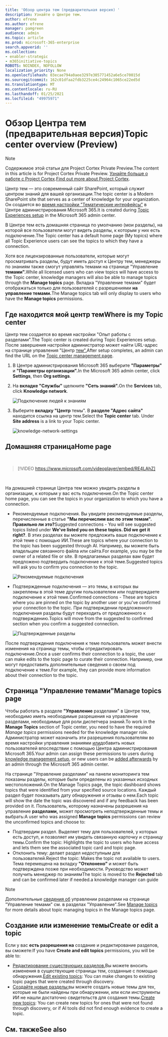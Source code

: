 ```yaml
---
title: 'Обзор центра тем (предварительная версия) '
description: Узнайте о Центре тем.
author: efrene
ms.author: efrene
manager: pamgreen
audience: admin
ms.topic: article
ms.prod: microsoft-365-enterprise
search.appverid: ''
ms.collection:
- enabler-strategic
- m365initiative-topics
ROBOTS: NOINDEX, NOFOLLOW
localization_priority: None
ms.openlocfilehash: 03ecae794a0aee3297e305771452a6e5ce70015d
ms.sourcegitcommit: 162c01dfaa2fdb3225ce4c24964c1065ce22ed5d
ms.translationtype: MT
ms.contentlocale: ru-RU
ms.lasthandoff: 01/25/2021
ms.locfileid: "49975971"
---
```

# <a name="topic-center-overview-preview"></a><span data-ttu-id="a8743-103">Обзор Центра тем (предварительная версия)</span><span class="sxs-lookup"><span data-stu-id="a8743-103">Topic center overview (Preview)</span></span>

> [!Note] 
> <span data-ttu-id="a8743-104">Содержимое этой статьи для Project Cortex Private Preview.</span><span class="sxs-lookup"><span data-stu-id="a8743-104">The content in this article is for Project Cortex Private Preview.</span></span> <span data-ttu-id="a8743-105">[Узнайте больше о работе с Project Cortex](https://aka.ms/projectcortex).</span><span class="sxs-lookup"><span data-stu-id="a8743-105">[Find out more about Project Cortex](https://aka.ms/projectcortex).</span></span>

<span data-ttu-id="a8743-106">Центр тем — это современный сайт SharePoint, который служит центром знаний для вашей организации.</span><span class="sxs-lookup"><span data-stu-id="a8743-106">The topic center is a Modern SharePoint site that serves as a center of knowledge for your organization.</span></span> <span data-ttu-id="a8743-107">Он создается во [время настройки "Тематические интерфейсы"](set-up-topic-experiences.md) в Центре администрирования Microsoft 365.</span><span class="sxs-lookup"><span data-stu-id="a8743-107">It is created during [Topic Experiences setup](set-up-topic-experiences.md) in the Microsoft 365 admin center.</span></span>

<span data-ttu-id="a8743-108">В Центре тем есть домашняя страница по умолчанию (мои разделы), на которой все пользователи могут видеть разделы, к которым у них есть подключение.</span><span class="sxs-lookup"><span data-stu-id="a8743-108">The Topic center has a default home page (My topics) where all Topic Experience users can see the topics to which they have a connection.</span></span> 

<span data-ttu-id="a8743-109">Хотя все лицензированные пользователи, которые могут просматривать разделы, будут иметь доступ к Центру тем, менеджеры по знаниям также смогут управлять темами на странице "Управление **темами".**</span><span class="sxs-lookup"><span data-stu-id="a8743-109">While all licensed users who can view topics will have access to the Topic center, knowledge managers will also be able to manage topics through the **Manage topics** page.</span></span> <span data-ttu-id="a8743-110">Вкладка "Управление темами" будет отображаться только для пользователей с разрешениями **на управление темами.**</span><span class="sxs-lookup"><span data-stu-id="a8743-110">The Manage topics tab will only display to users who have the **Manage topics** permissions.</span></span> 

## <a name="where-is-my-topic-center"></a><span data-ttu-id="a8743-111">Где находится мой центр тем</span><span class="sxs-lookup"><span data-stu-id="a8743-111">Where is my Topic center</span></span>

<span data-ttu-id="a8743-112">Центр тем создается во время настройки "Опыт работы с разделами".</span><span class="sxs-lookup"><span data-stu-id="a8743-112">The Topic center is created during Topic Experiences setup.</span></span> <span data-ttu-id="a8743-113">После завершения настройки администратор может найти URL-адрес на странице управления "Центр [тем".](https://docs.microsoft.com/microsoft-365/knowledge/topic-experiences-administration#to-access-topics-management-settings)</span><span class="sxs-lookup"><span data-stu-id="a8743-113">After setup completes, an admin can find the URL on the [Topic center management page](https://docs.microsoft.com/microsoft-365/knowledge/topic-experiences-administration#to-access-topics-management-settings).</span></span>


1. <span data-ttu-id="a8743-114">В Центре администрирования Microsoft 365 выберите **"Параметры"** и **"Параметры организации".**</span><span class="sxs-lookup"><span data-stu-id="a8743-114">In the Microsoft 365 admin center, click **Settings**, then **Org settings**.</span></span>
2. <span data-ttu-id="a8743-115">На **вкладке "Службы"** щелкните **"Сеть знаний".**</span><span class="sxs-lookup"><span data-stu-id="a8743-115">On the **Services** tab, click **Knowledge network**.</span></span>

    ![Подключение людей к знаниям](../media/admin-org-knowledge-options-completed.png) </br>

3. <span data-ttu-id="a8743-117">Выберите **вкладку "Центр** темы". В **разделе "Адрес сайта"** находится ссылка на центр тем.</span><span class="sxs-lookup"><span data-stu-id="a8743-117">Select the **Topic center** tab. Under **Site address** is a link to your Topic center.</span></span>

    ![knowledge-network-settings](../media/knowledge-network-settings-topic-center.png) </br>



## <a name="home-page"></a><span data-ttu-id="a8743-119">Домашняя страница</span><span class="sxs-lookup"><span data-stu-id="a8743-119">Home page</span></span>

</br>

> [!VIDEO https://www.microsoft.com/videoplayer/embed/RE4LAhZ]  

</br>


<span data-ttu-id="a8743-120">На домашней странице Центра тем можно увидеть разделы в организации, к которым у вас есть подключение.</span><span class="sxs-lookup"><span data-stu-id="a8743-120">On the Topic center home page, you can see the topics in your organization to which you have a connection.</span></span>

- <span data-ttu-id="a8743-121">Рекомендуемые подключения. Вы увидите рекомендуемые разделы, перечисленные в статье **"Мы перечислим вас по этим темам". Правильно ли это?**</span><span class="sxs-lookup"><span data-stu-id="a8743-121">Suggested connections - You will see suggested topics listed under **We've listed you on these topics. Did we get it right?**.</span></span> <span data-ttu-id="a8743-122">В этих разделах вы можете предложить ваше подключение к этой теме с помощью ИИ.</span><span class="sxs-lookup"><span data-stu-id="a8743-122">These are topics where your connection to the topic has been suggested through AI.</span></span> <span data-ttu-id="a8743-123">Например, вы можете быть владельцем связанного файла или сайта.</span><span class="sxs-lookup"><span data-stu-id="a8743-123">For example, you may be the owner of a related file or site.</span></span> <span data-ttu-id="a8743-124">В предлагаемых разделах вам будет предложено подтвердить подключение к этой теме.</span><span class="sxs-lookup"><span data-stu-id="a8743-124">Suggested topics will ask you to confirm you connection to the topic.</span></span>

   ![Рекомендуемые подключения](../media/knowledge-management/my-topics.png) </br>
 
- <span data-ttu-id="a8743-126">Подтвержденные подключения — это темы, в которых вы закреплены в этой теме другим пользователем или подтверждаете подключение к этой теме.</span><span class="sxs-lookup"><span data-stu-id="a8743-126">Confirmed connections - These are topics where you are pinned on the topic by another user or you've confirmed your connection to the topic.</span></span> <span data-ttu-id="a8743-127">При подтверждении предложенного подключения разделы будут переходить от предложенного к подтверждению.</span><span class="sxs-lookup"><span data-stu-id="a8743-127">Topics will move from the suggested to confirmed section when you confirm a suggested connection.</span></span>
 
   ![Подтвержденные разделы](../media/knowledge-management/my-topics-confirmed.png) </br>

<span data-ttu-id="a8743-129">После подтверждения подключения к теме пользователь может внести изменения на страницу темы, чтобы отредактировать подключение.</span><span class="sxs-lookup"><span data-stu-id="a8743-129">Once a user confirms their connection to a topic, the user can make edits to the topic page to curate their connection.</span></span> <span data-ttu-id="a8743-130">Например, они могут предоставить дополнительные сведения о своем под подключение к теме.</span><span class="sxs-lookup"><span data-stu-id="a8743-130">For example, they can provide more information about their connection to the topic.</span></span>


## <a name="manage-topics-page"></a><span data-ttu-id="a8743-131">Страница "Управление темами"</span><span class="sxs-lookup"><span data-stu-id="a8743-131">Manage topics page</span></span>

<span data-ttu-id="a8743-132">Чтобы работать в разделе **"Управление** разделами" в Центре  тем, необходимо иметь необходимые разрешения на управление разделами, необходимые для роли диспетчера знаний.</span><span class="sxs-lookup"><span data-stu-id="a8743-132">To work in the **Manage Topics** section of Topic center, you need to have the required *Manage topics* permissions needed for the knowledge manager role.</span></span> <span data-ttu-id="a8743-133">Администратор может назначить эти разрешения пользователям во время настройки [](topic-experiences-knowledge-rules.md) управления знаниями [или](set-up-topic-experiences.md)добавить новых пользователей впоследствии с помощью Центра администрирования Microsoft 365.</span><span class="sxs-lookup"><span data-stu-id="a8743-133">Your admin can assign these permissions to users during [knowledge management setup](set-up-topic-experiences.md), or new users can be [added afterwards](topic-experiences-knowledge-rules.md) by an admin through the Microsoft 365 admin center.</span></span>

<span data-ttu-id="a8743-134">На странице "Управление разделами" на панели мониторинга тем показаны разделы, которые были определены из указанных исходных местоположений.</span><span class="sxs-lookup"><span data-stu-id="a8743-134">On the Manage Topics page, the topic dashboard shows topics that were identified from your specified source locations.</span></span> <span data-ttu-id="a8743-135">Каждый раздел будет показывать дату обнаружения и отзывы о нем.</span><span class="sxs-lookup"><span data-stu-id="a8743-135">Each topic will show the date the topic was discovered and if any feedback has been provided on it.</span></span> <span data-ttu-id="a8743-136">Пользователь, которому назначены разрешения на управление **разделами,** может просмотреть неподтвержденные темы и выбрать:</span><span class="sxs-lookup"><span data-stu-id="a8743-136">A user who was assigned **Manage topics** permissions can review the unconfirmed topics and choose to:</span></span>
- <span data-ttu-id="a8743-137">Подтвердим раздел. Выделяет тему для пользователей, у которых есть доступ, и позволяет им увидеть связанную карточку и страницу темы.</span><span class="sxs-lookup"><span data-stu-id="a8743-137">Confirm the topic: Highlights the topic to users who have access and lets them see the associated topic card and topic page.</span></span>
- <span data-ttu-id="a8743-138">Отклонить тему: делает раздел недоступным для пользователей.</span><span class="sxs-lookup"><span data-stu-id="a8743-138">Reject the topic: Makes the topic not available to users.</span></span> <span data-ttu-id="a8743-139">Тема перемещена на вкладку **"Отклонено"** и может быть подтверждена позже при необходимости. Руководство может получить менеджер по знаниям</span><span class="sxs-lookup"><span data-stu-id="a8743-139">The topic is moved to the **Rejected** tab and can be confirmed later if needed.a knowledge manager can guide</span></span> 

> [!Note] 
> <span data-ttu-id="a8743-140">Дополнительные [сведения об](manage-topics.md) управлении разделами на странице "Управление темами" см. в разделах "Управление".</span><span class="sxs-lookup"><span data-stu-id="a8743-140">See [Manage topics](manage-topics.md) for more details about topic managing topics in the Manage topics page.</span></span>


## <a name="create-or-edit-a-topic"></a><span data-ttu-id="a8743-141">Создание или изменение темы</span><span class="sxs-lookup"><span data-stu-id="a8743-141">Create or edit a topic</span></span>

<span data-ttu-id="a8743-142">Если у вас **есть разрешения на** создание и редактирование разделов, вы сможете:</span><span class="sxs-lookup"><span data-stu-id="a8743-142">If you have **Create and edit topics** permissions, you will be able to:</span></span>

- <span data-ttu-id="a8743-143">[Редактирование существующих разделов.](edit-a-topic.md)Вы можете вносить изменения в существующие страницы тем, созданные с помощью обнаружения.</span><span class="sxs-lookup"><span data-stu-id="a8743-143">[Edit existing topics](edit-a-topic.md): You can make changes to existing topic pages that were created through discovery.</span></span>
- <span data-ttu-id="a8743-144">[Создайте новые разделы:](create-a-topic.md)вы можете создать новые темы для тех, которые не были найдены при обнаружении, или если инструменты ИИ не нашли достаточно свидетельств для создания темы.</span><span class="sxs-lookup"><span data-stu-id="a8743-144">[Create new topics](create-a-topic.md): You can create new topics for ones that were not found through discovery, or if AI tools did not find enough evidence to create a topic.</span></span>






## <a name="see-also"></a><span data-ttu-id="a8743-145">См. также</span><span class="sxs-lookup"><span data-stu-id="a8743-145">See also</span></span>



  






